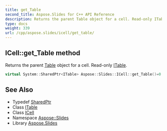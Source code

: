 ```yaml
---
title: get_Table
second_title: Aspose.Slides for C++ API Reference
description: Returns the parent Table object for a cell. Read-only ITable.
type: docs
weight: 339
url: /cpp/aspose.slides/icell/get_table/
---
```

## ICell::get_Table method


Returns the parent [Table](../../table/) object for a cell. Read-only [ITable](../../itable/).

```cpp
virtual System::SharedPtr<ITable> Aspose::Slides::ICell::get_Table()=0
```

## See Also

* Typedef [SharedPtr](../../../system/sharedptr/)
* Class [ITable](../../itable/)
* Class [ICell](../)
* Namespace [Aspose::Slides](../../)
* Library [Aspose.Slides](../../../)
